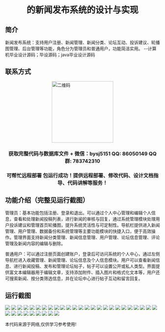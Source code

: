 <p><h1 align="center">的新闻发布系统的设计与实现</h1></p>

## 简介
新闻发布系统：支持用户注册、新闻管理、新闻分类、论坛互动、投诉建议、轮播图管理、后台管理等功能，角色分为管理员和普通用户，功能简洁实用。    --计算机毕业设计源码；毕设源码；java毕业设计源码


## 联系方式
<img src="https://bs-1329754181.cos.ap-shanghai.myqcloud.com/wx.jpg" alt="二维码" style="display: block; margin: 0 auto;" width="200px">
<p><h3 align="center">获取完整代码与数据库文件 + 微信：bysj5151 QQ: 86050149 QQ群: 783742310</h3></p>
<p><h3 align="center">可帮忙远程部署 包运行成功！提供远程部署、修改代码、设计文档指导、代码讲解等服务！</h3></p>

## 功能介绍（完整见运行截图）
管理员：基本功能包括注册、登录和退出。可以通过个人中心管理和编辑个人信息，查看和处理新闻投稿列表，进行新闻的审核与回复，通过系统管理模块处理用户投诉建议和管理首页轮播图，提升系统灵活性与可定制性。导航栏提供进入新闻管理、用户管理、数据备份和系统管理等主要功能模块的快捷入口，便于高效操作。管理界面支持新闻分类管理、新闻信息管理、用户管理、论坛信息管理、评论管理及新闻内容的编辑与删除。

普通用户：可以通过注册页面创建账户，登录后可访问系统的个人中心，通过左侧导航栏进入收藏管理、新闻管理、论坛信息及个人信息模块。用户可以查看新闻信息、进行新闻投稿、发布和管理论坛帖子，帖子可以设置公开或私人类型。界面提供富文本编辑器用于编辑文章，支持添加附件、插入图片和格式化文本等，用户还可搜索新闻、按分类筛选信息，并在论坛中心进行帖子互动和留言回复。


## 运行截图
![](https://bs-1329754181.cos.ap-shanghai.myqcloud.com/ssm/NewsReleaseSystem/img/001.jpg)
![](https://bs-1329754181.cos.ap-shanghai.myqcloud.com/ssm/NewsReleaseSystem/img/002.jpg)
![](https://bs-1329754181.cos.ap-shanghai.myqcloud.com/ssm/NewsReleaseSystem/img/003.jpg)
![](https://bs-1329754181.cos.ap-shanghai.myqcloud.com/ssm/NewsReleaseSystem/img/004.jpg)
![](https://bs-1329754181.cos.ap-shanghai.myqcloud.com/ssm/NewsReleaseSystem/img/005.jpg)
![](https://bs-1329754181.cos.ap-shanghai.myqcloud.com/ssm/NewsReleaseSystem/img/006.jpg)
![](https://bs-1329754181.cos.ap-shanghai.myqcloud.com/ssm/NewsReleaseSystem/img/007.jpg)
![](https://bs-1329754181.cos.ap-shanghai.myqcloud.com/ssm/NewsReleaseSystem/img/008.jpg)
![](https://bs-1329754181.cos.ap-shanghai.myqcloud.com/ssm/NewsReleaseSystem/img/009.jpg)
![](https://bs-1329754181.cos.ap-shanghai.myqcloud.com/ssm/NewsReleaseSystem/img/010.jpg)
![](https://bs-1329754181.cos.ap-shanghai.myqcloud.com/ssm/NewsReleaseSystem/img/011.jpg)
![](https://bs-1329754181.cos.ap-shanghai.myqcloud.com/ssm/NewsReleaseSystem/img/012.jpg)
![](https://bs-1329754181.cos.ap-shanghai.myqcloud.com/ssm/NewsReleaseSystem/img/013.jpg)
![](https://bs-1329754181.cos.ap-shanghai.myqcloud.com/ssm/NewsReleaseSystem/img/014.jpg)
![](https://bs-1329754181.cos.ap-shanghai.myqcloud.com/ssm/NewsReleaseSystem/img/015.jpg)
![](https://bs-1329754181.cos.ap-shanghai.myqcloud.com/ssm/NewsReleaseSystem/img/016.jpg)
![](https://bs-1329754181.cos.ap-shanghai.myqcloud.com/ssm/NewsReleaseSystem/img/017.jpg)
![](https://bs-1329754181.cos.ap-shanghai.myqcloud.com/ssm/NewsReleaseSystem/img/018.jpg)
![](https://bs-1329754181.cos.ap-shanghai.myqcloud.com/ssm/NewsReleaseSystem/img/019.jpg)
![](https://bs-1329754181.cos.ap-shanghai.myqcloud.com/ssm/NewsReleaseSystem/img/020.jpg)
![](https://bs-1329754181.cos.ap-shanghai.myqcloud.com/ssm/NewsReleaseSystem/img/021.jpg)
![](https://bs-1329754181.cos.ap-shanghai.myqcloud.com/ssm/NewsReleaseSystem/img/022.jpg)
![](https://bs-1329754181.cos.ap-shanghai.myqcloud.com/ssm/NewsReleaseSystem/img/023.jpg)
![](https://bs-1329754181.cos.ap-shanghai.myqcloud.com/ssm/NewsReleaseSystem/img/024.jpg)
![](https://bs-1329754181.cos.ap-shanghai.myqcloud.com/ssm/NewsReleaseSystem/img/025.jpg)
![](https://bs-1329754181.cos.ap-shanghai.myqcloud.com/ssm/NewsReleaseSystem/img/026.jpg)
![](https://bs-1329754181.cos.ap-shanghai.myqcloud.com/ssm/NewsReleaseSystem/img/027.jpg)
![](https://bs-1329754181.cos.ap-shanghai.myqcloud.com/ssm/NewsReleaseSystem/img/028.jpg)
![](https://bs-1329754181.cos.ap-shanghai.myqcloud.com/ssm/NewsReleaseSystem/img/029.jpg)
![](https://bs-1329754181.cos.ap-shanghai.myqcloud.com/ssm/NewsReleaseSystem/img/030.jpg)
![](https://bs-1329754181.cos.ap-shanghai.myqcloud.com/ssm/NewsReleaseSystem/img/031.jpg)
![](https://bs-1329754181.cos.ap-shanghai.myqcloud.com/ssm/NewsReleaseSystem/img/032.jpg)
![](https://bs-1329754181.cos.ap-shanghai.myqcloud.com/ssm/NewsReleaseSystem/img/033.jpg)
![](https://bs-1329754181.cos.ap-shanghai.myqcloud.com/ssm/NewsReleaseSystem/img/034.jpg)

<p>本代码来源于网络,仅供学习参考使用!</p>
